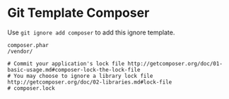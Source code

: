 Git Template Composer
===

Use `git ignore add composer` to add this ignore template.

```
composer.phar
/vendor/

# Commit your application's lock file http://getcomposer.org/doc/01-basic-usage.md#composer-lock-the-lock-file
# You may choose to ignore a library lock file http://getcomposer.org/doc/02-libraries.md#lock-file
# composer.lock
```
